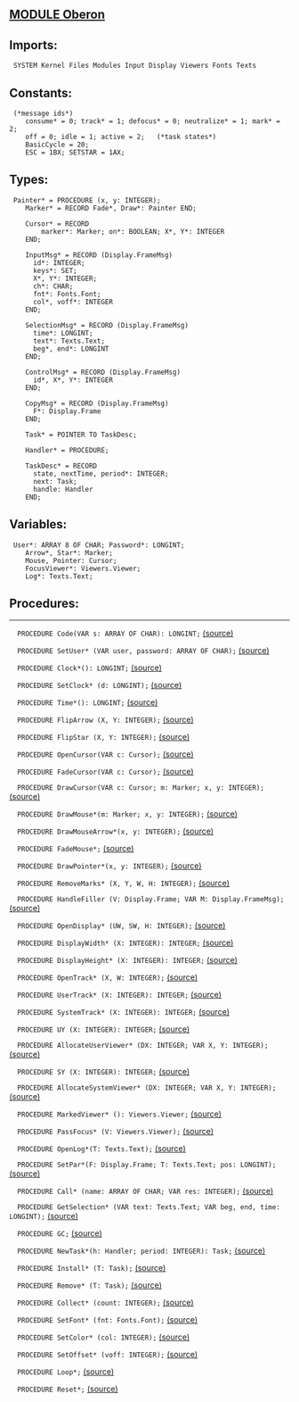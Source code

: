 
## [MODULE Oberon](https://github.com/io-core/Oberon/blob/main/Oberon.Mod)

  ## Imports:
` SYSTEM Kernel Files Modules Input Display Viewers Fonts Texts`

## Constants:
```
 (*message ids*)
    consume* = 0; track* = 1; defocus* = 0; neutralize* = 1; mark* = 2;
    off = 0; idle = 1; active = 2;   (*task states*)
    BasicCycle = 20;
    ESC = 1BX; SETSTAR = 1AX;

```
## Types:
```
 Painter* = PROCEDURE (x, y: INTEGER);
    Marker* = RECORD Fade*, Draw*: Painter END;
    
    Cursor* = RECORD
        marker*: Marker; on*: BOOLEAN; X*, Y*: INTEGER
    END;

    InputMsg* = RECORD (Display.FrameMsg)
      id*: INTEGER;
      keys*: SET;
      X*, Y*: INTEGER;
      ch*: CHAR;
      fnt*: Fonts.Font;
      col*, voff*: INTEGER
    END;

    SelectionMsg* = RECORD (Display.FrameMsg)
      time*: LONGINT;
      text*: Texts.Text;
      beg*, end*: LONGINT
    END;

    ControlMsg* = RECORD (Display.FrameMsg)
      id*, X*, Y*: INTEGER
    END;

    CopyMsg* = RECORD (Display.FrameMsg)
      F*: Display.Frame
    END;

    Task* = POINTER TO TaskDesc;

    Handler* = PROCEDURE;

    TaskDesc* = RECORD
      state, nextTime, period*: INTEGER;
      next: Task;
      handle: Handler
    END;

```
## Variables:
```
 User*: ARRAY 8 OF CHAR; Password*: LONGINT;
    Arrow*, Star*: Marker;
    Mouse, Pointer: Cursor;
    FocusViewer*: Viewers.Viewer;
    Log*: Texts.Text;

```
## Procedures:
---

`  PROCEDURE Code(VAR s: ARRAY OF CHAR): LONGINT;` [(source)](https://github.com/io-orig/System/blob/main/Oberon.Mod#L74)


`  PROCEDURE SetUser* (VAR user, password: ARRAY OF CHAR);` [(source)](https://github.com/io-orig/System/blob/main/Oberon.Mod#L86)


`  PROCEDURE Clock*(): LONGINT;` [(source)](https://github.com/io-orig/System/blob/main/Oberon.Mod#L90)


`  PROCEDURE SetClock* (d: LONGINT);` [(source)](https://github.com/io-orig/System/blob/main/Oberon.Mod#L94)


`  PROCEDURE Time*(): LONGINT;` [(source)](https://github.com/io-orig/System/blob/main/Oberon.Mod#L98)


`  PROCEDURE FlipArrow (X, Y: INTEGER);` [(source)](https://github.com/io-orig/System/blob/main/Oberon.Mod#L104)


`  PROCEDURE FlipStar (X, Y: INTEGER);` [(source)](https://github.com/io-orig/System/blob/main/Oberon.Mod#L115)


`  PROCEDURE OpenCursor(VAR c: Cursor);` [(source)](https://github.com/io-orig/System/blob/main/Oberon.Mod#L126)


`  PROCEDURE FadeCursor(VAR c: Cursor);` [(source)](https://github.com/io-orig/System/blob/main/Oberon.Mod#L130)


`  PROCEDURE DrawCursor(VAR c: Cursor; m: Marker; x, y: INTEGER);` [(source)](https://github.com/io-orig/System/blob/main/Oberon.Mod#L134)


`  PROCEDURE DrawMouse*(m: Marker; x, y: INTEGER);` [(source)](https://github.com/io-orig/System/blob/main/Oberon.Mod#L144)


`  PROCEDURE DrawMouseArrow*(x, y: INTEGER);` [(source)](https://github.com/io-orig/System/blob/main/Oberon.Mod#L148)


`  PROCEDURE FadeMouse*;` [(source)](https://github.com/io-orig/System/blob/main/Oberon.Mod#L152)


`  PROCEDURE DrawPointer*(x, y: INTEGER);` [(source)](https://github.com/io-orig/System/blob/main/Oberon.Mod#L156)


`  PROCEDURE RemoveMarks* (X, Y, W, H: INTEGER);` [(source)](https://github.com/io-orig/System/blob/main/Oberon.Mod#L162)


`  PROCEDURE HandleFiller (V: Display.Frame; VAR M: Display.FrameMsg);` [(source)](https://github.com/io-orig/System/blob/main/Oberon.Mod#L172)


`  PROCEDURE OpenDisplay* (UW, SW, H: INTEGER);` [(source)](https://github.com/io-orig/System/blob/main/Oberon.Mod#L188)


`  PROCEDURE DisplayWidth* (X: INTEGER): INTEGER;` [(source)](https://github.com/io-orig/System/blob/main/Oberon.Mod#L199)


`  PROCEDURE DisplayHeight* (X: INTEGER): INTEGER;` [(source)](https://github.com/io-orig/System/blob/main/Oberon.Mod#L203)


`  PROCEDURE OpenTrack* (X, W: INTEGER);` [(source)](https://github.com/io-orig/System/blob/main/Oberon.Mod#L207)


`  PROCEDURE UserTrack* (X: INTEGER): INTEGER;` [(source)](https://github.com/io-orig/System/blob/main/Oberon.Mod#L214)


`  PROCEDURE SystemTrack* (X: INTEGER): INTEGER;` [(source)](https://github.com/io-orig/System/blob/main/Oberon.Mod#L218)


`  PROCEDURE UY (X: INTEGER): INTEGER;` [(source)](https://github.com/io-orig/System/blob/main/Oberon.Mod#L222)


`  PROCEDURE AllocateUserViewer* (DX: INTEGER; VAR X, Y: INTEGER);` [(source)](https://github.com/io-orig/System/blob/main/Oberon.Mod#L231)


`  PROCEDURE SY (X: INTEGER): INTEGER;` [(source)](https://github.com/io-orig/System/blob/main/Oberon.Mod#L238)


`  PROCEDURE AllocateSystemViewer* (DX: INTEGER; VAR X, Y: INTEGER);` [(source)](https://github.com/io-orig/System/blob/main/Oberon.Mod#L255)


`  PROCEDURE MarkedViewer* (): Viewers.Viewer;` [(source)](https://github.com/io-orig/System/blob/main/Oberon.Mod#L262)


`  PROCEDURE PassFocus* (V: Viewers.Viewer);` [(source)](https://github.com/io-orig/System/blob/main/Oberon.Mod#L266)


`  PROCEDURE OpenLog*(T: Texts.Text);` [(source)](https://github.com/io-orig/System/blob/main/Oberon.Mod#L271)


`  PROCEDURE SetPar*(F: Display.Frame; T: Texts.Text; pos: LONGINT);` [(source)](https://github.com/io-orig/System/blob/main/Oberon.Mod#L276)


`  PROCEDURE Call* (name: ARRAY OF CHAR; VAR res: INTEGER);` [(source)](https://github.com/io-orig/System/blob/main/Oberon.Mod#L280)


`  PROCEDURE GetSelection* (VAR text: Texts.Text; VAR beg, end, time: LONGINT);` [(source)](https://github.com/io-orig/System/blob/main/Oberon.Mod#L300)


`  PROCEDURE GC;` [(source)](https://github.com/io-orig/System/blob/main/Oberon.Mod#L307)


`  PROCEDURE NewTask*(h: Handler; period: INTEGER): Task;` [(source)](https://github.com/io-orig/System/blob/main/Oberon.Mod#L323)


`  PROCEDURE Install* (T: Task);` [(source)](https://github.com/io-orig/System/blob/main/Oberon.Mod#L328)


`  PROCEDURE Remove* (T: Task);` [(source)](https://github.com/io-orig/System/blob/main/Oberon.Mod#L335)


`  PROCEDURE Collect* (count: INTEGER);` [(source)](https://github.com/io-orig/System/blob/main/Oberon.Mod#L344)


`  PROCEDURE SetFont* (fnt: Fonts.Font);` [(source)](https://github.com/io-orig/System/blob/main/Oberon.Mod#L348)


`  PROCEDURE SetColor* (col: INTEGER);` [(source)](https://github.com/io-orig/System/blob/main/Oberon.Mod#L352)


`  PROCEDURE SetOffset* (voff: INTEGER);` [(source)](https://github.com/io-orig/System/blob/main/Oberon.Mod#L356)


`  PROCEDURE Loop*;` [(source)](https://github.com/io-orig/System/blob/main/Oberon.Mod#L360)


`  PROCEDURE Reset*;` [(source)](https://github.com/io-orig/System/blob/main/Oberon.Mod#L393)

